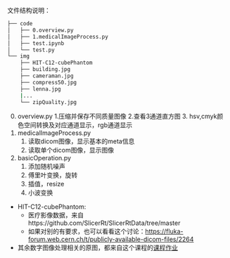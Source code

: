 文件结构说明：
```bash
├── code
│   ├── 0.overview.py
│   ├── 1.medicalImageProcess.py
│   ├── test.ipynb
│   └── test.py
└── img
    ├── HIT-C12-cubePhantom 
    ├── building.jpg
    ├── cameraman.jpg
    ├── compress50.jpg
    ├── lenna.jpg
    |...
    └── zipQuality.jpg
```
0. overview.py
    1.压缩并保存不同质量图像
    2.查看3通道直方图
    3. hsv,cmyk颜色空间转换及对应通道显示，rgb通道显示
1. medicalImageProcess.py
    1. 读取dicom图像，显示基本的meta信息
    2. 读取单个dicom图像，显示图像
2. basicOperation.py
    1. 添加随机噪声
    2. 傅里叶变换，旋转
    3. 插值，resize
    4. 小波变换
+ HIT-C12-cubePhantom:
    + 医疗影像数据，来自https://github.com/SlicerRt/SlicerRtData/tree/master
    + 如果对别的有要求，也可以看看这个讨论：https://fluka-forum.web.cern.ch/t/publicly-available-dicom-files/2264
+ 其余数字图像处理相关的原图，都来自这个课程的[课程作业](https://ustc-dip.github.io/#courseware)